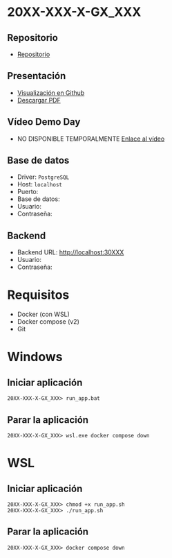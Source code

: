 # 20XX-XXX-X-GX_XXX
## Repositorio
* [Repositorio]( )
## Presentación
* [Visualización en Github]( )
* [Descargar PDF]( )
## Vídeo Demo Day
* NO DISPONIBLE TEMPORALMENTE [Enlace al vídeo]( )
## Base de datos
* Driver: `PostgreSQL`
* Host: `localhost`
* Puerto: ` `
* Base de datos: ` `
* Usuario: ` `
* Contraseña: ` `
## Backend
* Backend URL: [http://localhost:30XXX](http://localhost:30XXX)
* Usuario: ` `
* Contraseña: ` `

# Requisitos
* Docker (con WSL)
* Docker compose (v2)
* Git

# Windows
## Iniciar aplicación
```
20XX-XXX-X-GX_XXX> run_app.bat
```
## Parar la aplicación
```
20XX-XXX-X-GX_XXX> wsl.exe docker compose down
```

# WSL
## Iniciar aplicación
```
20XX-XXX-X-GX_XXX> chmod +x run_app.sh
20XX-XXX-X-GX_XXX> ./run_app.sh
```
## Parar la aplicación
```
20XX-XXX-X-GX_XXX> docker compose down
```
